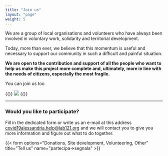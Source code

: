 ```yaml
---
title: "Join us"
layout: "page"
weight: 5
---
```


We are a group of local organisations and volunteers who have always been involved in voluntary work, solidarity and territorial development.

Today, more than ever, we believe that this momentum is useful and necessary to support our community in such a difficult and painful situation.

**We are open to the contribution and support of all the people who want to help us make this project more complete and, ultimately, more in line with the needs of citizens, especially the most fragile.**


You can join us too

{{<rawhtml>}}
<img src="/images/foto/sportelli2.jpg" class="img-fluid">
{{</rawhtml>}}
_____________________

### Would you like to participate? 

Fill in the dedicated form or write us an e-mail at this address covid19alessandria.help@lab121.org and we will contact you to give you more information and figure out what to do together.

{{< form options="Donations, Site development, Volunteering, Other" title="Tell us" name="partecipa->segnala" >}}
